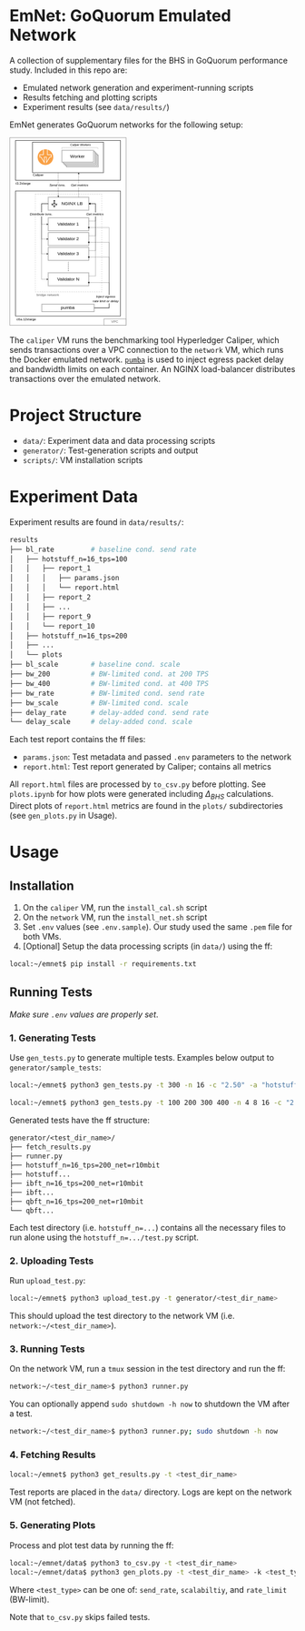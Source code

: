 # EmNet: GoQuorum Emulated Network

A collection of supplementary files for the BHS in GoQuorum performance study. Included in this repo are:

- Emulated network generation and experiment-running scripts
- Results fetching and plotting scripts
- Experiment results (see `data/results/`)

EmNet generates GoQuorum networks for the following setup:

![Experimental setup diagram](experimental_setup.png)

The `caliper` VM runs the benchmarking tool Hyperledger Caliper, which sends transactions over a VPC connection to the `network` VM, which runs the Docker emulated network. [`pumba`](https://github.com/alexei-led/pumba) is used to inject egress packet delay and bandwidth limits on each container. An NGINX load-balancer distributes transactions over the emulated network.

# Project Structure

- `data/`: Experiment data and data processing scripts
- `generator/`: Test-generation scripts and output
- `scripts/`: VM installation scripts

# Experiment Data

Experiment results are found in `data/results/`:

```bash
results
├── bl_rate         # baseline cond. send rate
│   ├── hotstuff_n=16_tps=100
│   │   ├── report_1
│   │   │   ├── params.json
│   │   │   └── report.html
│   │   ├── report_2
│   │   ├── ...
│   │   ├── report_9
│   │   └── report_10
│   ├── hotstuff_n=16_tps=200
│   ├── ...
│   └── plots
├── bl_scale        # baseline cond. scale
├── bw_200          # BW-limited cond. at 200 TPS
├── bw_400          # BW-limited cond. at 400 TPS
├── bw_rate         # BW-limited cond. send rate
├── bw_scale        # BW-limited cond. scale
├── delay_rate      # delay-added cond. send rate
└── delay_scale     # delay-added cond. scale
```

Each test report contains the ff files:
- `params.json`: Test metadata and passed `.env` parameters to the network
- `report.html`: Test report generated by Caliper; contains all metrics

All `report.html` files are processed by `to_csv.py` before plotting. See `plots.ipynb` for how plots were generated including $\Delta_{BHS}$ calculations. Direct plots of `report.html` metrics are found in the `plots/` subdirectories (see `gen_plots.py` in Usage).


# Usage

## Installation
1. On the `caliper` VM, run the `install_cal.sh` script
2. On the `network` VM, run the `install_net.sh` script
3. Set `.env` values (see `.env.sample`). Our study used the same `.pem` file for both VMs.
4. [Optional] Setup the data processing scripts (in `data/`) using the ff:

```bash
local:~/emnet$ pip install -r requirements.txt
```

## Running Tests

*Make sure `.env` values are properly set*.

### 1. Generating Tests

Use `gen_tests.py` to generate multiple tests. Examples below output to `generator/sample_tests`:

```bash
local:~/emnet$ python3 gen_tests.py -t 300 -n 16 -c "2.50" -a "hotstuff" "qbft" -r 5mbit 10mbit 20mbit 50mbit -o sample_tests
```

```bash
local:~/emnet$ python3 gen_tests.py -t 100 200 300 400 -n 4 8 16 -c "2.50" -a "ibft" "qbft" -d 25 50 100 -o sample_tests
```

Generated tests have the ff structure:

```
generator/<test_dir_name>/
├── fetch_results.py
├── runner.py
├── hotstuff_n=16_tps=200_net=r10mbit
├── hotstuff...
├── ibft_n=16_tps=200_net=r10mbit
├── ibft...
├── qbft_n=16_tps=200_net=r10mbit
└── qbft...
```

Each test directory (i.e. `hotstuff_n=...`) contains all the necessary files to run alone using the `hotstuff_n=.../test.py` script.

### 2. Uploading Tests

Run `upload_test.py`:

```bash
local:~/emnet$ python3 upload_test.py -t generator/<test_dir_name>
```

This should upload the test directory to the network VM (i.e. `network:~/<test_dir_name>`).

### 3. Running Tests

On the network VM, run a `tmux` session in the test directory and run the ff:

```bash
network:~/<test_dir_name>$ python3 runner.py
```

You can optionally append `sudo shutdown -h now` to shutdown the VM after a test.

```bash
network:~/<test_dir_name>$ python3 runner.py; sudo shutdown -h now
```

### 4. Fetching Results

```bash
local:~/emnet$ python3 get_results.py -t <test_dir_name>
```

Test reports are placed in the `data/` directory. Logs are kept on the network VM (not fetched). 

### 5. Generating Plots

Process and plot test data by running the ff:

```bash
local:~/emnet/data$ python3 to_csv.py -t <test_dir_name>
local:~/emnet/data$ python3 gen_plots.py -t <test_dir_name> -k <test_type>
```

Where `<test_type>` can be one of: `send_rate`, `scalabiltiy`, and `rate_limit` (BW-limit).

Note that `to_csv.py` skips failed tests.
